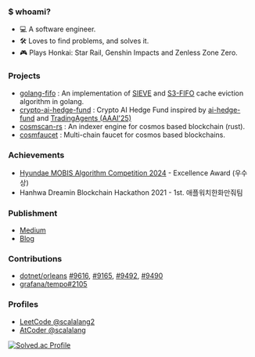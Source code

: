 ### $ whoami?
- 💻 A software engineer.
- 🛠️ Loves to find problems, and solves it.
- 🎮 Plays Honkai: Star Rail, Genshin Impacts and Zenless Zone Zero.

### Projects
- [golang-fifo](https://github.com/scalalang2/golang-fifo) : An implementation of [SIEVE](https://junchengyang.com/publication/nsdi24-SIEVE.pdf) and [S3-FIFO](https://dl.acm.org/doi/10.1145/3600006.3613147) cache eviction algorithm in golang.
- [crypto-ai-hedge-fund](https://github.com/scalalang2/crypto-ai-hedge-fund) : Crypto AI Hedge Fund inspired by [ai-hedge-fund](https://github.com/virattt/ai-hedge-fund) and [TradingAgents (AAAI'25)](https://openreview.net/attachment?id=4QPrXwMQt1&name=pdf)
- [cosmscan-rs](https://github.com/cosmscan/cosmscan-rs) : An indexer engine for cosmos based blockchain (rust).
- [cosmfaucet](https://github.com/scalalang2/cosmfaucet) : Multi-chain faucet for cosmos based blockchains.

### Achievements
- [Hyundae MOBIS Algorithm Competition 2024](https://career.programmers.co.kr/competitions/3980) - Excellence Award (우수상)
- Hanhwa Dreamin Blockchain Hackathon 2021 - 1st. 애플워치한화만줘팀

### Publishment
- [Medium](https://scalalang2.medium.com/)
- [Blog](https://medium.com/scalalang)

### Contributions
- [dotnet/orleans](https://github.com/dotnet/orleans) [#9616](https://github.com/dotnet/orleans/pull/9616), [#9165](https://github.com/dotnet/orleans/pull/9165), [#9492](https://github.com/dotnet/orleans/pull/9492), [#9490](https://github.com/dotnet/orleans/pull/9490)
- [grafana/tempo#2105](https://github.com/grafana/tempo/pull/2105)

### Profiles
- [LeetCode @scalalang2](https://leetcode.com/u/scalalang2/)
- [AtCoder @scalalang](https://atcoder.jp/users/scalalang)
 
[![Solved.ac Profile](http://mazassumnida.wtf/api/v2/generate_badge?boj=scalalang)](https://solved.ac/scalalang/)
